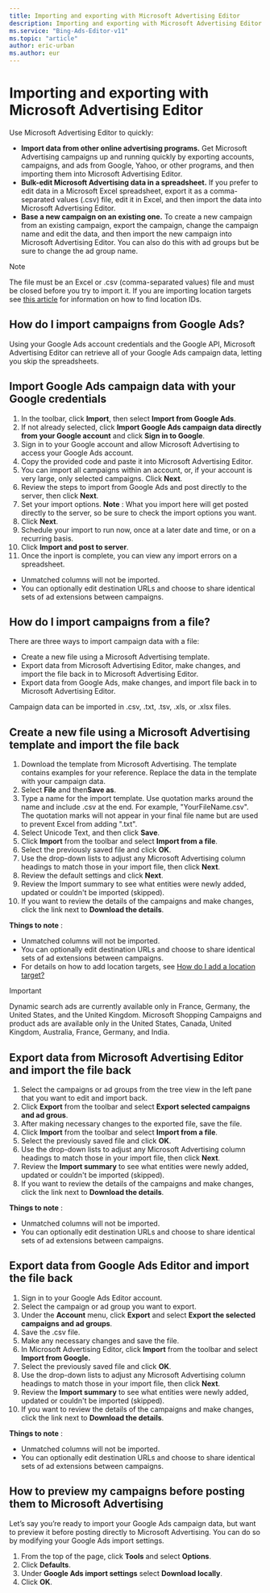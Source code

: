 ```yaml
---
title: Importing and exporting with Microsoft Advertising Editor
description: Importing and exporting with Microsoft Advertising Editor
ms.service: "Bing-Ads-Editor-v11"
ms.topic: "article"
author: eric-urban
ms.author: eur
---
```


# Importing and exporting with Microsoft Advertising Editor

Use Microsoft Advertising Editor to quickly:

- **Import data from other online advertising programs.**  Get Microsoft Advertising campaigns up and running quickly by exporting accounts, campaigns, and ads from Google, Yahoo, or other programs, and then importing them into Microsoft Advertising Editor.
- **Bulk-edit Microsoft Advertising data in a spreadsheet.**  If you prefer to edit data in a Microsoft Excel spreadsheet, export it as a comma-separated values (.csv) file, edit it in Excel, and then import the data into Microsoft Advertising Editor.
- **Base a new campaign on an existing one.**  To create a new campaign from an existing campaign, export the campaign, change the campaign name and edit the data, and then import the new campaign into Microsoft Advertising Editor. You can also do this with ad groups but be sure to change the ad group name.

> [!NOTE]
> The file must be an Excel or .csv (comma-separated values) file and must be closed before you try to import it.
> If you are importing location targets see [this article](./hlp_BAE_PROC_GeogLocationCode.md) for information on how to find location IDs.

## How do I import campaigns from Google Ads?
Using your Google Ads account credentials and the Google API, Microsoft Advertising Editor can retrieve all of your Google Ads campaign data, letting you skip the spreadsheets.

## Import Google Ads campaign data with your Google credentials

1. In the toolbar, click **Import**, then select **Import from Google Ads**.
1. If not already selected, click **Import Google Ads campaign data directly from your Google account** and click **Sign in to Google**.
1. Sign in to your Google account and allow Microsoft Advertising to access your Google Ads account.
1. Copy the provided code and paste it into Microsoft Advertising Editor.
1. You can import all campaigns within an account, or, if your account is very large, only selected campaigns. Click **Next**.
1. Review the steps to import from Google Ads and post directly to the server, then click **Next**.
1. Set your import options. **Note** : What you import here will get posted directly to the server, so be sure to check the import options you want.
1. Click **Next**.
1. Schedule your import to run now, once at a later date and time, or on a recurring basis.
1. Click **Import and post to server**.
1. Once the inport is complete, you can view any import errors on a spreadsheet.

- Unmatched columns will not be imported.
- You can optionally edit destination URLs and choose to share identical sets of ad extensions between campaigns.

## How do I import campaigns from a file?
There are three ways to import campaign data with a file:

- Create a new file using a Microsoft Advertising template.
- Export data from Microsoft Advertising Editor, make changes, and import the file back in to Microsoft Advertising Editor.
- Export data from Google Ads, make changes, and import file back in to Microsoft Advertising Editor.

Campaign data can be imported in .csv, .txt, .tsv, .xls, or .xlsx files.

## Create a new file using a Microsoft Advertising template and import the file back

1. Download the template from Microsoft Advertising. The template contains examples for your reference. Replace the data in the template with your campaign data.
1. Select **File** and then**Save as**.
1. Type a name for the import template. Use quotation marks around the name and include .csv at the end. For example, "YourFileName.csv". The quotation marks will not appear in your final file name but are used to prevent Excel from adding ".txt".
1. Select Unicode Text, and then click **Save**.
1. Click **Import** from the toolbar and select **Import from a file**.
1. Select the previously saved file and click **OK**.
1. Use the drop-down lists to adjust any Microsoft Advertising column headings to match those in your import file, then click **Next**.
1. Review the default settings and click **Next**.
1. Review the Import summary to see what entities were newly added, updated or couldn't be imported (skipped).
1. If you want to review the details of the campaigns and make changes, click the link next to **Download the details**.

**Things to note** :
- Unmatched columns will not be imported.
- You can optionally edit destination URLs and choose to share identical sets of ad extensions between campaigns.
- For details on how to add location targets, see [How do I add a location target?](./hlp_BAE_PROC_AddLocationTarget.md)

> [!IMPORTANT]
> Dynamic search ads are currently available only in France, Germany, the United States, and the United Kingdom. Microsoft Shopping Campaigns and product ads are available only in the United States, Canada, United Kingdom, Australia, France, Germany, and India.

## Export data from Microsoft Advertising Editor and import the file back
1. Select the campaigns or ad groups from the tree view in the left pane that you want to edit and import back.
1. Click **Export** from the toolbar and select **Export selected campaigns and ad grous**.
1. After making necessary changes to the exported file, save the file.
1. Click **Import** from the toolbar and select **Import from a file**.
1. Select the previously saved file and click **OK**.
1. Use the drop-down lists to adjust any Microsoft Advertising column headings to match those in your import file, then click **Next**.
1. Review the **Import summary** to see what entities were newly added, updated or couldn't be imported (skipped).
1. If you want to review the details of the campaigns and make changes, click the link next to **Download the details**.

**Things to note** :
- Unmatched columns will not be imported.
- You can optionally edit destination URLs and choose to share identical sets of ad extensions between campaigns.

## Export data from Google Ads Editor and import the file back
1. Sign in to your Google Ads Editor account.
1. Select the campaign or ad group you want to export.
1. Under the **Account** menu, click **Export** and select **Export the selected campaigns and ad groups**.
1. Save the .csv file.
1. Make any necessary changes and save the file.
1. In Microsoft Advertising Editor, click **Import** from the toolbar and select **Import from Google.**
1. Select the previously saved file and click **OK**.
1. Use the drop-down lists to adjust any Microsoft Advertising column headings to match those in your import file, then click **Next**.
1. Review the **Import summary** to see what entities were newly added, updated or couldn't be imported (skipped).
1. If you want to review the details of the campaigns and make changes, click the link next to **Download the details**.

**Things to note** :
- Unmatched columns will not be imported.
- You can optionally edit destination URLs and choose to share identical sets of ad extensions between campaigns.

## How to preview my campaigns before posting them to Microsoft Advertising
Let’s say you’re ready to import your Google Ads campaign data, but want to preview it before posting directly to Microsoft Advertising. You can do so by modifying your Google Ads import settings.

1. From the top of the page, click **Tools** and select **Options**.
1. Click **Defaults**.
1. Under **Google Ads import settings** select **Download locally**.
1. Click **OK**.


